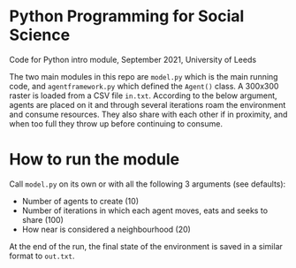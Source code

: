 # Python Programming for Social Science
Code for Python intro module, September 2021, University of Leeds

The two main modules in this repo are `model.py` which is the main running code, and `agentframework.py` which defined the `Agent()` class.
A 300x300 raster is loaded from a CSV file `in.txt`. According to the below argument, agents are placed on it and through several iterations roam the environment and consume resources. They also share with each other if in proximity, and when too full they throw up before continuing to consume.

# How to run the module
Call `model.py` on its own or with all the following 3 arguments (see defaults):
- Number of agents to create (10)
- Number of iterations in which each agent moves, eats and seeks to share (100)
- How near is considered a neighbourhood (20)

At the end of the run, the final state of the environment is saved in a similar format to `out.txt`.
